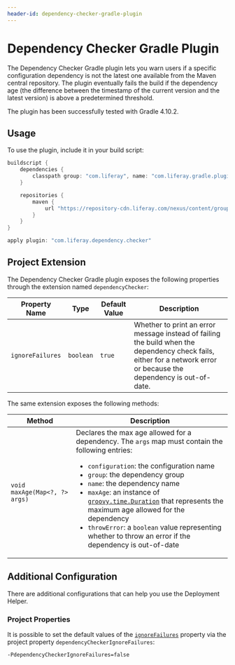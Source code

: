 ```yaml
---
header-id: dependency-checker-gradle-plugin
---
```


# Dependency Checker Gradle Plugin

The Dependency Checker Gradle plugin lets you warn users if a specific
configuration dependency is not the latest one available from the Maven central
repository. The plugin eventually fails the build if the dependency age (the
difference between the timestamp of the current version and the latest version)
is above a predetermined threshold.

The plugin has been successfully tested with Gradle 4.10.2.

## Usage

To use the plugin, include it in your build script:

```gradle
buildscript {
    dependencies {
        classpath group: "com.liferay", name: "com.liferay.gradle.plugins.dependency.checker", version: "1.0.3"
    }

    repositories {
        maven {
            url "https://repository-cdn.liferay.com/nexus/content/groups/public"
        }
    }
}

apply plugin: "com.liferay.dependency.checker"
```

## Project Extension

The Dependency Checker Gradle plugin exposes the following properties through
the extension named `dependencyChecker`:

Property Name | Type | Default Value | Description
------------- | ---- | ------------- | -----------
<a name="ignorefailures"></a>`ignoreFailures` | `boolean` | `true` | Whether to print an error message instead of failing the build when the dependency check fails, either for a network error or because the dependency is out-of-date.

The same extension exposes the following methods:

Method | Description
------ | -----------
`void maxAge(Map<?, ?> args)` | Declares the max age allowed for a dependency. The `args` map must contain the following entries: <ul><li>`configuration`: the configuration name</li><li>`group`: the dependency group</li><li>`name`: the dependency name</li><li>`maxAge`: an instance of [`groovy.time.Duration`](http://docs.groovy-lang.org/latest/html/api/groovy/time/Duration.html) that represents the maximum age allowed for the dependency</li><li>`throwError`: a `boolean` value representing whether to throw an error if the dependency is out-of-date</li></ul>

## Additional Configuration

There are additional configurations that can help you use the Deployment Helper.

### Project Properties

It is possible to set the default values of the [`ignoreFailures`](#ignorefailures)
property via the project property `dependencyCheckerIgnoreFailures`:

    -PdependencyCheckerIgnoreFailures=false
